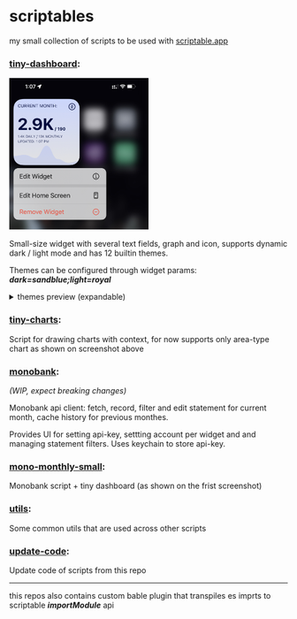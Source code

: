# scriptables
my small collection of scripts to be used with [scriptable.app](https://scriptable.app)

### [tiny-dashboard](https://github.com/Nodman/scripables/blob/main/src/tiny-dashboard.ts):

<img src="https://github.com/Nodman/scripables/blob/main/.github/screenshots/tiny-dashboard/preview.png" data-canonical-src="https://github.com/Nodman/scripables/blob/main/.github/screenshots/tiny-dashboard/preview.png" width="50%" height="50%" />

Small-size widget with several text fields, graph and icon, supports dynamic dark / light mode and has 12 builtin themes.

Themes can be configured through widget params: ***dark=sandblue;light=royal***

<details>
<summary>themes preview (expandable)</summary>

*NOTE:*


*most of the colors were taken from https://uigradients.com*
*nord colors were taken from https://www.nordtheme.com*


* seablue

  ![tiny-dashboard seablue](https://github.com/Nodman/scripables/blob/main/.github/screenshots/tiny-dashboard/seablue.png?raw=true)

* cloud

  ![tiny-dashboard cloud](https://github.com/Nodman/scripables/blob/main/.github/screenshots/tiny-dashboard/cloud.png?raw=true)

* midnight
  
  ![tiny-dashboard midnight](https://github.com/Nodman/scripables/blob/main/.github/screenshots/tiny-dashboard/midnight.png?raw=true)

* royal

  ![tiny-dashboard royal](https://github.com/Nodman/scripables/blob/main/.github/screenshots/tiny-dashboard/royal.png?raw=true)

* dull

  ![tiny-dashboard dull](https://github.com/Nodman/scripables/blob/main/.github/screenshots/tiny-dashboard/dull.png?raw=true)

* anamnisar

  ![tiny-dashboard anamnisar](https://github.com/Nodman/scripables/blob/main/.github/screenshots/tiny-dashboard/anamnisar.png?raw=true)

* ash

  ![tiny-dashboard ash](https://github.com/Nodman/scripables/blob/main/.github/screenshots/tiny-dashboard/ash.png?raw=true)

* pacific

  ![tiny-dashboard pacific](https://github.com/Nodman/scripables/blob/main/.github/screenshots/tiny-dashboard/pacific.png?raw=true)

* sin

  ![tiny-dashboard sin](https://github.com/Nodman/scripables/blob/main/.github/screenshots/tiny-dashboard/sin.png?raw=true)

* sandblue

  ![tiny-dashboard sandblue](https://github.com/Nodman/scripables/blob/main/.github/screenshots/tiny-dashboard/sandblue.png?raw=true)

* nord

  ![tiny-dashboard nord](https://github.com/Nodman/scripables/blob/main/.github/screenshots/tiny-dashboard/nord.png?raw=true)

* nordlight

  ![tiny-dashboard nordlight](https://github.com/Nodman/scripables/blob/main/.github/screenshots/tiny-dashboard/nordlight.png?raw=true)

</details>



### [tiny-charts](https://github.com/Nodman/scripables/blob/main/src/tiny-charts.ts):

Script for drawing charts with context, for now supports only area-type chart as shown on screenshot above



### [monobank](https://github.com/Nodman/scripables/blob/main/src/monobank.ts):

*(WIP, expect breaking changes)*

Monobank api client: fetch, record, filter and edit statement for current month, cache history for previous monthes.

Provides UI for setting api-key, settting account per widget and and managing statement filters. Uses keychain to store api-key.

### [mono-monthly-small](https://github.com/Nodman/scripables/blob/main/src/mono-monthly-small.ts):

Monobank script + tiny dashboard (as shown on the frist screenshot)

### [utils](https://github.com/Nodman/scripables/blob/main/src/utils.ts):

Some common utils that are used across other scripts

### [update-code](https://github.com/Nodman/scripables/blob/main/src/update-code.ts):

Update code of scripts from this repo

---

this repos also contains custom bable plugin that transpiles es imprts to scriptable ***importModule*** api
